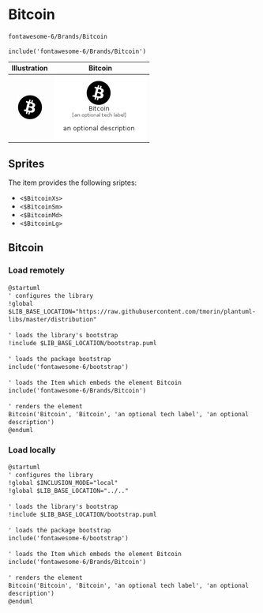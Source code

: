 # Bitcoin


```text
fontawesome-6/Brands/Bitcoin
```

```text
include('fontawesome-6/Brands/Bitcoin')
```



| Illustration | Bitcoin |
| :---: | :---: |
| ![illustration for Illustration](../../fontawesome-6/Brands/Bitcoin.png) | ![illustration for Bitcoin](../../fontawesome-6/Brands/Bitcoin.Local.png) |



## Sprites
The item provides the following sriptes:

- `<$BitcoinXs>`
- `<$BitcoinSm>`
- `<$BitcoinMd>`
- `<$BitcoinLg>`





## Bitcoin

### Load remotely
```plantuml
@startuml
' configures the library
!global $LIB_BASE_LOCATION="https://raw.githubusercontent.com/tmorin/plantuml-libs/master/distribution"

' loads the library's bootstrap
!include $LIB_BASE_LOCATION/bootstrap.puml

' loads the package bootstrap
include('fontawesome-6/bootstrap')

' loads the Item which embeds the element Bitcoin
include('fontawesome-6/Brands/Bitcoin')

' renders the element
Bitcoin('Bitcoin', 'Bitcoin', 'an optional tech label', 'an optional description')
@enduml
```

### Load locally
```plantuml
@startuml
' configures the library
!global $INCLUSION_MODE="local"
!global $LIB_BASE_LOCATION="../.."

' loads the library's bootstrap
!include $LIB_BASE_LOCATION/bootstrap.puml

' loads the package bootstrap
include('fontawesome-6/bootstrap')

' loads the Item which embeds the element Bitcoin
include('fontawesome-6/Brands/Bitcoin')

' renders the element
Bitcoin('Bitcoin', 'Bitcoin', 'an optional tech label', 'an optional description')
@enduml
```

